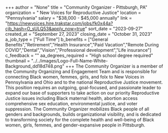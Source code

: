 +++
author = "None"
title = "Community Organizer - Pittsburgh, PA"
organization = " New Voices for Reproductive Justice"
location = "Pennsylvania"
salary = "$38,000 - $45,000 annually"
link = "https://newvoices.hire.trakstar.com/jobs/fk0x44a?cjb_hash=O_sULQ53&apply_now=true"
sort_date = "2023-09-27"
created_at = "September 27, 2023"
closing_date = "October 31, 2023"
a_job_type = ["Full Time"]
b_benefits = ["General Benefits","Retirement","Health Insurance","Paid Vacation","Remote During COVID","Dental","Vision","Professional development","Life insurance"]
c_feedback = ""
aa_degrees_required = "High school degree required"
thumbnail = "../../images/Logo-Full-Name-White-Background_dd18d748.png"
+++
The Community Organizer is a member of the Community Organizing and Engagement Team and is responsible for connecting Black women, femmes, girls, and folx to New Voices in Pennsylvania and Ohio and to the national Reproductive Justice movement. This position requires an outgoing, goal-focused, and passionate leader to expand our base of supporters to take action on our priority Reproductive Justice issues including Black maternal health, abortion access comprehensive sex education, environmental justice, and voter suppression. The Community Organizer mobilizes Black people of all genders and backgrounds, builds organizational visibility, and is dedicated to transforming society for the complete health and well-being of Black women, girls, femmes, and gender-expansive people in Pittsburgh.
